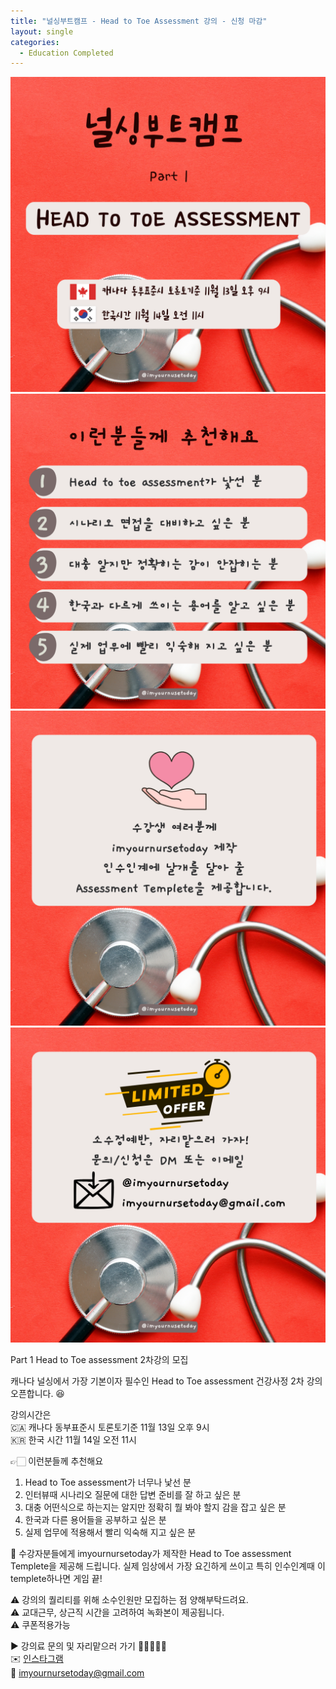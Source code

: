 ```yaml
---
title: "널싱부트캠프 - Head to Toe Assessment 강의 - 신청 마감"
layout: single
categories:
  - Education Completed
---
```

![headtotoe1](\pictures\Headtotoe\headtotoe1.png)
![headtotoe2](\pictures\Headtotoe\headtotoe2.png)
![headtotoe3](\pictures\Headtotoe\headtotoe3.png)
![headtotoe4](\pictures\Headtotoe\headtotoe4.png)

Part 1 Head to Toe assessment 2차강의 모집

캐나다 널싱에서 가장 기본이자 필수인
Head to Toe assessment 건강사정 2차 강의 오픈합니다. 😆

강의시간은  
🇨🇦 캐나다 동부표준시 토론토기준 11월 13일 오후 9시  
🇰🇷 한국 시간 11월 14일 오전 11시

👉🏻 이런분들께 추천해요

1. Head to Toe assessment가 너무나 낯선 분
2. 인터뷰때 시나리오 질문에 대한 답변 준비를 잘 하고 싶은 분
3. 대충 어떤식으로 하는지는 알지만 정확히 뭘 봐야 할지 감을 잡고 싶은 분
4. 한국과 다른 용어들을 공부하고 싶은 분
5. 실제 업무에 적용해서 빨리 익숙해 지고 싶은 분

🎁 수강자분들에게 imyournursetoday가 제작한 Head to Toe assessment Templete을 제공해 드립니다. 실제 임상에서 가장 요긴하게 쓰이고 특히 인수인계때 이 templete하나면 게임 끝!

⚠️ 강의의 퀄리티를 위해 소수인원만 모집하는 점 양해부탁드려요.  
⚠️ 교대근무, 상근직 시간을 고려하여 녹화본이 제공됩니다.  
⚠️ 쿠폰적용가능

▶️ 강의료 문의 및 자리맡으러 가기 🏃🏻‍♀️🏃🏻  
✉️ [인스타그램](https://www.instagram.com/imyournursetoday?igsh=MWZhbHptMDVtaWs3)  
📧 imyournursetoday@gmail.com

